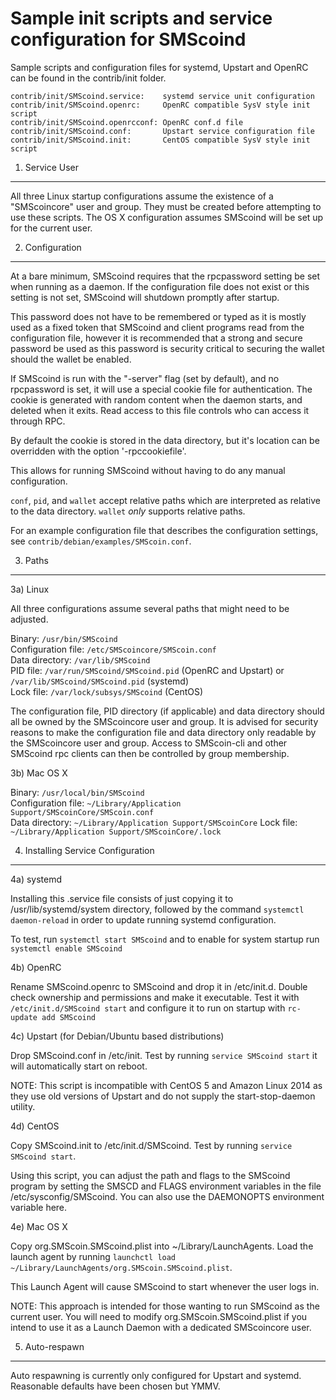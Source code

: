 Sample init scripts and service configuration for SMScoind
==========================================================

Sample scripts and configuration files for systemd, Upstart and OpenRC
can be found in the contrib/init folder.

    contrib/init/SMScoind.service:    systemd service unit configuration
    contrib/init/SMScoind.openrc:     OpenRC compatible SysV style init script
    contrib/init/SMScoind.openrcconf: OpenRC conf.d file
    contrib/init/SMScoind.conf:       Upstart service configuration file
    contrib/init/SMScoind.init:       CentOS compatible SysV style init script

1. Service User
---------------------------------

All three Linux startup configurations assume the existence of a "SMScoincore" user
and group.  They must be created before attempting to use these scripts.
The OS X configuration assumes SMScoind will be set up for the current user.

2. Configuration
---------------------------------

At a bare minimum, SMScoind requires that the rpcpassword setting be set
when running as a daemon.  If the configuration file does not exist or this
setting is not set, SMScoind will shutdown promptly after startup.

This password does not have to be remembered or typed as it is mostly used
as a fixed token that SMScoind and client programs read from the configuration
file, however it is recommended that a strong and secure password be used
as this password is security critical to securing the wallet should the
wallet be enabled.

If SMScoind is run with the "-server" flag (set by default), and no rpcpassword is set,
it will use a special cookie file for authentication. The cookie is generated with random
content when the daemon starts, and deleted when it exits. Read access to this file
controls who can access it through RPC.

By default the cookie is stored in the data directory, but it's location can be overridden
with the option '-rpccookiefile'.

This allows for running SMScoind without having to do any manual configuration.

`conf`, `pid`, and `wallet` accept relative paths which are interpreted as
relative to the data directory. `wallet` *only* supports relative paths.

For an example configuration file that describes the configuration settings,
see `contrib/debian/examples/SMScoin.conf`.

3. Paths
---------------------------------

3a) Linux

All three configurations assume several paths that might need to be adjusted.

Binary:              `/usr/bin/SMScoind`  
Configuration file:  `/etc/SMScoincore/SMScoin.conf`  
Data directory:      `/var/lib/SMScoind`  
PID file:            `/var/run/SMScoind/SMScoind.pid` (OpenRC and Upstart) or `/var/lib/SMScoind/SMScoind.pid` (systemd)  
Lock file:           `/var/lock/subsys/SMScoind` (CentOS)  

The configuration file, PID directory (if applicable) and data directory
should all be owned by the SMScoincore user and group.  It is advised for security
reasons to make the configuration file and data directory only readable by the
SMScoincore user and group.  Access to SMScoin-cli and other SMScoind rpc clients
can then be controlled by group membership.

3b) Mac OS X

Binary:              `/usr/local/bin/SMScoind`  
Configuration file:  `~/Library/Application Support/SMScoinCore/SMScoin.conf`  
Data directory:      `~/Library/Application Support/SMScoinCore`
Lock file:           `~/Library/Application Support/SMScoinCore/.lock`

4. Installing Service Configuration
-----------------------------------

4a) systemd

Installing this .service file consists of just copying it to
/usr/lib/systemd/system directory, followed by the command
`systemctl daemon-reload` in order to update running systemd configuration.

To test, run `systemctl start SMScoind` and to enable for system startup run
`systemctl enable SMScoind`

4b) OpenRC

Rename SMScoind.openrc to SMScoind and drop it in /etc/init.d.  Double
check ownership and permissions and make it executable.  Test it with
`/etc/init.d/SMScoind start` and configure it to run on startup with
`rc-update add SMScoind`

4c) Upstart (for Debian/Ubuntu based distributions)

Drop SMScoind.conf in /etc/init.  Test by running `service SMScoind start`
it will automatically start on reboot.

NOTE: This script is incompatible with CentOS 5 and Amazon Linux 2014 as they
use old versions of Upstart and do not supply the start-stop-daemon utility.

4d) CentOS

Copy SMScoind.init to /etc/init.d/SMScoind. Test by running `service SMScoind start`.

Using this script, you can adjust the path and flags to the SMScoind program by
setting the SMSCD and FLAGS environment variables in the file
/etc/sysconfig/SMScoind. You can also use the DAEMONOPTS environment variable here.

4e) Mac OS X

Copy org.SMScoin.SMScoind.plist into ~/Library/LaunchAgents. Load the launch agent by
running `launchctl load ~/Library/LaunchAgents/org.SMScoin.SMScoind.plist`.

This Launch Agent will cause SMScoind to start whenever the user logs in.

NOTE: This approach is intended for those wanting to run SMScoind as the current user.
You will need to modify org.SMScoin.SMScoind.plist if you intend to use it as a
Launch Daemon with a dedicated SMScoincore user.

5. Auto-respawn
-----------------------------------

Auto respawning is currently only configured for Upstart and systemd.
Reasonable defaults have been chosen but YMMV.
